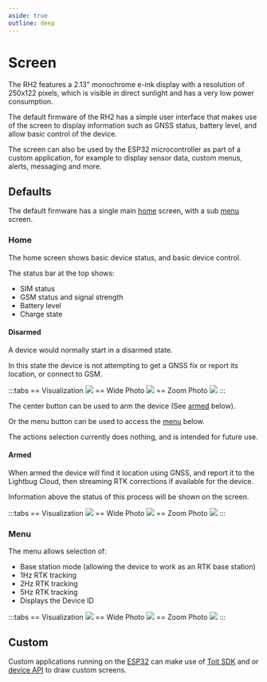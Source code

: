 ```yaml
---
aside: true
outline: deep
---
```


# Screen

The RH2 features a 2.13" monochrome e-ink display with a resolution of 250x122 pixels, which is visible in direct sunlight and has a very low power consumption.

The default firmware of the RH2 has a simple user interface that makes use of the screen to display information such as GNSS status, battery level, and allow basic control of the device.

The screen can also be used by the ESP32 microcontroller as part of a custom application, for example to display sensor data, custom menus, alerts, messaging and more.

## Defaults

The default firmware has a single main [home](#home) screen, with a sub [menu](#menu) screen.

### Home

The home screen shows basic device status, and basic device control.

The status bar at the top shows:
 - SIM status
 - GSM status and signal strength
 - Battery level
 - Charge state

#### Disarmed

A device would normally start in a disarmed state.

In this state the device is not attempting to get a GNSS fix or report its location, or connect to GSM.

:::tabs
== Visualization
![](https://i.imgur.com/lGxzg9U.png)
== Wide Photo
![](https://i.imgur.com/dF5X5Qn.png)
== Zoom Photo
![](https://i.imgur.com/42e4q6P.jpeg)
:::

The center button can be used to arm the device (See [armed](#armed) below).

Or the menu button can be used to access the [menu](#menu) below.

The actions selection currently does nothing, and is intended for future use.

#### Armed

When armed the device will find it location using GNSS, and report it to the Lightbug Cloud, then streaming RTK corrections if available for the device.

Information above the status of this process will be shown on the screen.

:::tabs
== Visualization
![](https://i.imgur.com/C05HoGx.png)
== Wide Photo
![](https://i.imgur.com/gnhrnfH.png)
== Zoom Photo
![](https://i.imgur.com/1hVj0c0.jpeg)
:::


### Menu

The menu allows selection of:
 - Base station mode (allowing the device to work as an RTK base station)
 - 1Hz RTK tracking
 - 2Hz RTK tracking
 - 5Hz RTK tracking
 - Displays the Device ID

:::tabs
== Visualization
![](https://i.imgur.com/pZ22H5j.png)
== Wide Photo
![](https://i.imgur.com/D0PxTPE.png)
== Zoom Photo
![](https://i.imgur.com/a0mwlDn.jpeg)
:::

## Custom

Custom applications running on the [ESP32](esp32) can make use of [Toit SDK](/devices/api/sdks/toit/) and or [device API](/devices/api/) to draw custom screens.
